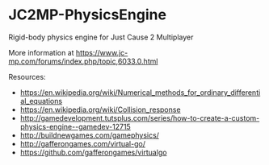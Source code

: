 # JC2MP-PhysicsEngine
Rigid-body physics engine for Just Cause 2 Multiplayer

More information at https://www.jc-mp.com/forums/index.php/topic,6033.0.html

Resources:

- https://en.wikipedia.org/wiki/Numerical_methods_for_ordinary_differential_equations
- https://en.wikipedia.org/wiki/Collision_response
- http://gamedevelopment.tutsplus.com/series/how-to-create-a-custom-physics-engine--gamedev-12715
- http://buildnewgames.com/gamephysics/
- http://gafferongames.com/virtual-go/
- https://github.com/gafferongames/virtualgo
